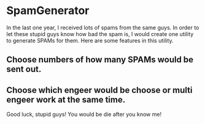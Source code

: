 # SpamGenerator

In the last one year, I received lots of spams from the same guys. In order to let these stupid guys know how bad the spam is, I would create one utility to generate SPAMs for them. Here are some features in this utility.

## Choose numbers of how many SPAMs would be sent out.
## Choose which engeer would be choose or multi engeer work at the same time.

Good luck, stupid guys! You would be die after you know me!

